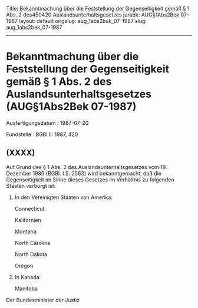 Title: Bekanntmachung über die Feststellung der Gegenseitigkeit gemäß § 1 Abs. 2 des450420
  Auslandsunterhaltsgesetzes
jurabk: AUG§1Abs2Bek 07-1987
layout: default
origslug: aug_1abs2bek_07-1987
slug: aug_1abs2bek_07-1987

---

# Bekanntmachung über die Feststellung der Gegenseitigkeit gemäß § 1 Abs. 2 des Auslandsunterhaltsgesetzes (AUG§1Abs2Bek 07-1987)

Ausfertigungsdatum
:   1987-07-20

Fundstelle
:   BGBl II: 1987, 420



## (XXXX)

Auf Grund des § 1 Abs. 2 des Auslandsunterhaltsgesetzes vom 19.
Dezember 1986 (BGBl. I S. 2563) wird bekanntgemacht, daß die
Gegenseitigkeit im Sinne dieses Gesetzes im Verhältnis zu folgenden
Staaten verbürgt ist:

1.  In den Vereinigten Staaten von Amerika:

    Connecticut

    Kalifornien

    Montana

    North Carolina

    North Dakota

    Oregon


2.  In Kanada:

    Manitoba



Der Bundesminister der Justiz


